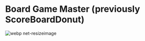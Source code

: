 # Board Game Master (previously ScoreBoardDonut)

![webp net-resizeimage](https://user-images.githubusercontent.com/41398645/44790926-0d09df00-abd3-11e8-8f14-5d8221f912c4.png)

